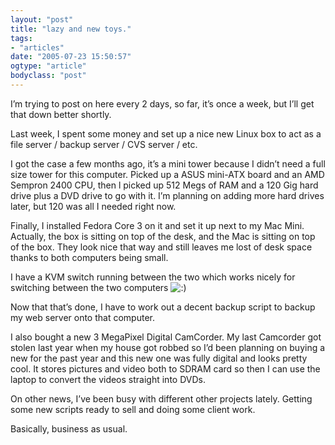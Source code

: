 ```yaml
---
layout: "post"
title: "lazy and new toys."
tags: 
- "articles"
date: "2005-07-23 15:50:57"
ogtype: "article"
bodyclass: "post"
---
```


I’m trying to post on here every 2 days, so far, it’s once a week, but I’ll get that down better shortly.

Last week, I spent some money and set up a nice new Linux box to act as a file server / backup server / CVS server / etc.

I got the case a few months ago, it’s a mini tower because I didn’t need a full size tower for this computer. Picked up a ASUS mini-ATX board and an AMD Sempron 2400 CPU, then l picked up 512 Megs of RAM and a 120 Gig hard drive plus a DVD drive to go with it. I’m planning on adding more hard drives later, but 120 was all I needed right now.

Finally, I installed Fedora Core 3 on it and set it up next to my Mac Mini. Actually, the box is sitting on top of the desk, and the Mac is sitting on top of the box. They look nice that way and still leaves me lost of desk space thanks to both computers being small.

I have a KVM switch running between the two which works nicely for switching between the two computers ![:)](http://www.tydeontheweb.com/wp-includes/images/smilies/icon_smile.gif)

Now that that’s done, I have to work out a decent backup script to backup my web server onto that computer.

I also bought a new 3 MegaPixel Digital CamCorder. My last Camcorder got stolen last year when my house got robbed so I’d been planning on buying a new for the past year and this new one was fully digital and looks pretty cool. It stores pictures and video both to SDRAM card so then I can use the laptop to convert the videos straight into DVDs.

On other news, I’ve been busy with different other projects lately. Getting some new scripts ready to sell and doing some client work.

Basically, business as usual.